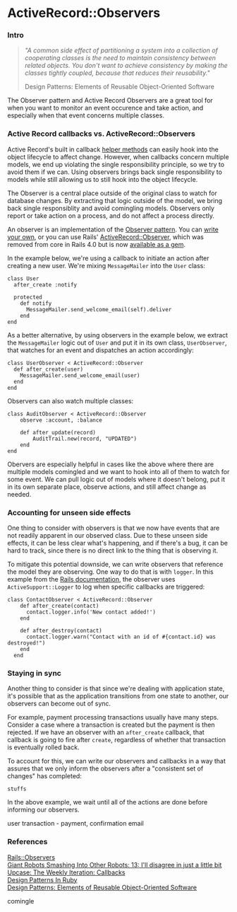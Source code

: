 # ActiveRecord::Observers

### Intro

> *"A common side effect of partitioning a system into a collection of cooperating classes is the need to maintain consistency between related objects. You don't want to achieve consistency by making the classes tightly coupled, because that reduces their reusability."*  
> 
> Design Patterns: Elements of Reusable Object-Oriented Software

The Observer pattern and Active Record Observers are a great tool for when you want to monitor an event occurence and take action, and especially when that event concerns multiple classes.

### Active Record callbacks vs. ActiveRecord::Observers
Active Record's built in callback [helper methods](http://guides.rubyonrails.org/active_record_callbacks.html#available-callbacks) can easily hook into the object lifecycle to affect change. However, when callbacks concern multiple models, we end up violating the single responsibility principle, so we try to avoid them if we can. Using observers brings back single responsibility to models while still allowing us to still hook into the object lifecycle.  

The Observer is a central place outside of the original class to watch for database changes. By extracting that logic outside of the model, we bring back single responsiblity and avoid comingling models. Observers only report or take action on a process, and do not affect a process directly.

An observer is an implementation of the [Observer pattern](https://en.wikipedia.org/wiki/Observer_pattern). You can [write your own](https://github.com/nslocum/design-patterns-in-ruby/tree/master/observer), or you can use Rails' [ActiveRecord::Observer](http://api.rubyonrails.org/v3.2/classes/ActiveRecord/Observer.html), which was removed from core in Rails 4.0 but is now [available as a gem](https://github.com/rails/rails-observers).

In the example below, we're using a callback to initiate an action after creating a new user. We're mixing `MessageMailer` into the `User` class:

```
class User
  after_create :notify

  protected
    def notify
      MessageMailer.send_welcome_email(self).deliver
    end
end
```

As a better alternative, by using observers in the example below, we extract the `MessageMailer` logic out of `User` and put it in its own class, `UserObserver`, that watches for an event and dispatches an action accordingly:

```
class UserObserver < ActiveRecord::Observer
  def after_create(user)
    MessageMailer.send_welcome_email(user)
  end
end
```

Observers can also watch multiple classes:

```
class AuditObserver < ActiveRecord::Observer
	observe :account, :balance

	def after_update(record)
		AuditTrail.new(record, "UPDATED")
	end
end
```

Obervers are especially helpful in cases like the above where there are multiple models comingled and we want to hook into all of them to watch for some event. We can pull logic out of models where it doesn't belong, put it in its own separate place, observe actions, and still affect change as needed. 

### Accounting for unseen side effects

One thing to consider with observers is that we now have events that are not readily apparent in our observed class. Due to these unseen side effects, it can be less clear what's happening, and if there's a bug, it can be hard to track, since there is no direct link to the thing that is observing it. 

To mitigate this potential downside, we can write observers that reference the model they are observing. One way to do that is with `logger`. In this example from the [Rails documentation](http://api.rubyonrails.org/v2.3/classes/ActiveRecord/Observer.html), the observer uses `ActiveSupport::Logger` to log when specific callbacks are triggered:

```
class ContactObserver < ActiveRecord::Observer
    def after_create(contact)
      contact.logger.info('New contact added!')
    end

    def after_destroy(contact)
      contact.logger.warn("Contact with an id of #{contact.id} was destroyed!")
    end
  end
```

### Staying in sync

Another thing to consider is that since we're dealing with application state, it's possible that as the application transitions from one state to another, our observers can become out of sync.
 
For example, payment processing transactions usually have many steps. Consider a case where a transaction is created but the payment is then rejected. If we have an observer with an `after_create` callback, that callback is going to fire after `create`, regardless of whether that transaction is eventually rolled back. 

To account for this, we can write our observers and callbacks in a way that assures that we only inform the observers after a "consistent set of changes" has completed:

```
stuffs
``` 

In the above example, we wait until all of the actions are done before informing our observers.

user transaction - payment, confirmation email

### References

[Rails::Observers](https://github.com/rails/rails-observers)  
[Giant Robots Smashing Into Other Robots: 13: I'll disagree in just a little bit](http://giantrobots.fm/13)  
[Upcase: The Weekly Iteration: Callbacks](https://thoughtbot.com/upcase/videos/callbacks)  
[Design Patterns In Ruby](https://www.amazon.com/Design-Patterns-Ruby-Russ-Olsen/dp/0321490452)  
[Design Patterns: Elements of Reusable Object-Oriented Software](http://a.co/7iVlVgw)



comingle


